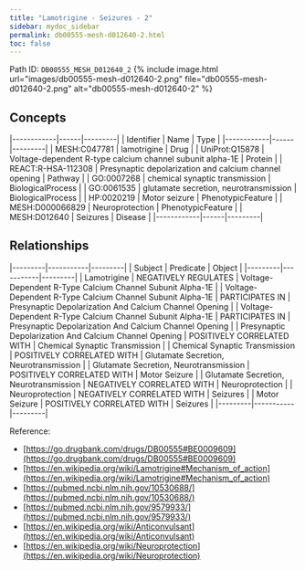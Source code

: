 ```yaml
---
title: "Lamotrigine - Seizures - 2"
sidebar: mydoc_sidebar
permalink: db00555-mesh-d012640-2.html
toc: false 
---
```



Path ID: `DB00555_MESH_D012640_2`
{% include image.html url="images/db00555-mesh-d012640-2.png" file="db00555-mesh-d012640-2.png" alt="db00555-mesh-d012640-2" %}

## Concepts

|------------|------|---------|
| Identifier | Name | Type    |
|------------|------|---------|
| MESH:C047781 | lamotrigine | Drug |
| UniProt:Q15878 | Voltage-dependent R-type calcium channel subunit alpha-1E | Protein |
| REACT:R-HSA-112308 | Presynaptic depolarization and calcium channel opening | Pathway |
| GO:0007268 | chemical synaptic transmission | BiologicalProcess |
| GO:0061535 | glutamate secretion, neurotransmission | BiologicalProcess |
| HP:0020219 | Motor seizure | PhenotypicFeature |
| MESH:D000066829 | Neuroprotection | PhenotypicFeature |
| MESH:D012640 | Seizures | Disease |
|------------|------|---------|

## Relationships

|---------|-----------|---------|
| Subject | Predicate | Object  |
|---------|-----------|---------|
| Lamotrigine | NEGATIVELY REGULATES | Voltage-Dependent R-Type Calcium Channel Subunit Alpha-1E |
| Voltage-Dependent R-Type Calcium Channel Subunit Alpha-1E | PARTICIPATES IN | Presynaptic Depolarization And Calcium Channel Opening |
| Voltage-Dependent R-Type Calcium Channel Subunit Alpha-1E | PARTICIPATES IN | Presynaptic Depolarization And Calcium Channel Opening |
| Presynaptic Depolarization And Calcium Channel Opening | POSITIVELY CORRELATED WITH | Chemical Synaptic Transmission |
| Chemical Synaptic Transmission | POSITIVELY CORRELATED WITH | Glutamate Secretion, Neurotransmission |
| Glutamate Secretion, Neurotransmission | POSITIVELY CORRELATED WITH | Motor Seizure |
| Glutamate Secretion, Neurotransmission | NEGATIVELY CORRELATED WITH | Neuroprotection |
| Neuroprotection | NEGATIVELY CORRELATED WITH | Seizures |
| Motor Seizure | POSITIVELY CORRELATED WITH | Seizures |
|---------|-----------|---------|

Reference: 
  - [https://go.drugbank.com/drugs/DB00555#BE0009609](https://go.drugbank.com/drugs/DB00555#BE0009609)
  - [https://en.wikipedia.org/wiki/Lamotrigine#Mechanism_of_action](https://en.wikipedia.org/wiki/Lamotrigine#Mechanism_of_action)
  - [https://pubmed.ncbi.nlm.nih.gov/10530688/](https://pubmed.ncbi.nlm.nih.gov/10530688/)
  - [https://pubmed.ncbi.nlm.nih.gov/9579933/](https://pubmed.ncbi.nlm.nih.gov/9579933/)
  - [https://en.wikipedia.org/wiki/Anticonvulsant](https://en.wikipedia.org/wiki/Anticonvulsant)
  - [https://en.wikipedia.org/wiki/Neuroprotection](https://en.wikipedia.org/wiki/Neuroprotection)

